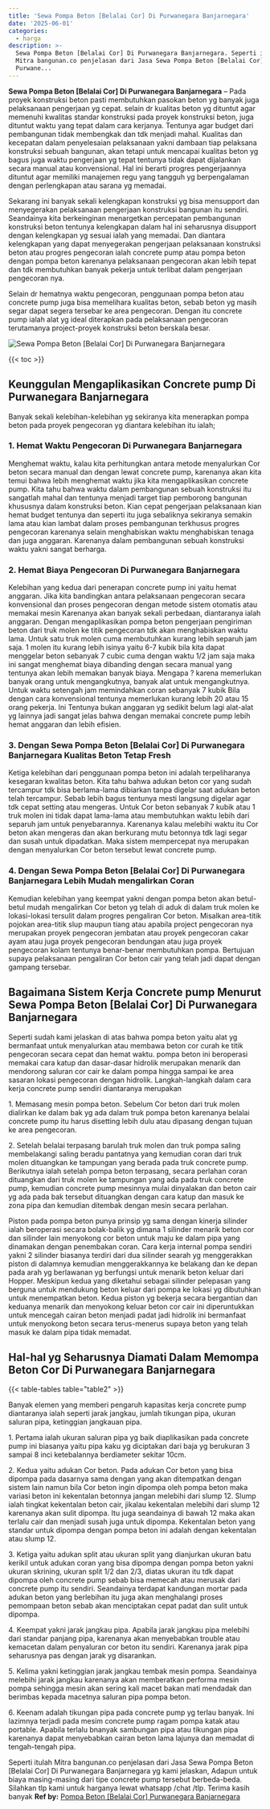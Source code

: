 ```yaml
---
title: 'Sewa Pompa Beton [Belalai Cor] Di Purwanegara Banjarnegara'
date: '2025-06-01'
categories:
  - harga
description: >-
  Sewa Pompa Beton [Belalai Cor] Di Purwanegara Banjarnegara. Seperti itulah
  Mitra bangunan.co penjelasan dari Jasa Sewa Pompa Beton [Belalai Cor] Di
  Purwane...
---
```


**Sewa Pompa Beton \[Belalai Cor\] Di Purwanegara Banjarnegara** – Pada proyek konstruksi beton pasti membutuhkan pasokan beton yg banyak juga pelaksanaan pengerjaan yg cepat. selain dr kualitas beton yg dituntut agar memenuhi kwalitas standar konstruksi pada proyek konstruksi beton, juga dituntut waktu yang tepat dalam cara kerjanya. Tentunya agar budget dari pembangunan tidak membengkak dan tdk menjadi mahal. Kualitas dan kecepatan dalam penyelesaian pelaksanaan yakni dambaan tiap pelaksana konstruksi sebuah bangunan, akan tetapi untuk mencapai kualitas beton yg bagus juga waktu pengerjaan yg tepat tentunya tidak dapat dijalankan secara manual atau konvensional. Hal ini berarti progres pengerjaannya dituntut agar memiliki manajemen regu yang tangguh yg berpengalaman dengan perlengkapan atau sarana yg memadai.

Sekarang ini banyak sekali kelengkapan konstruksi yg bisa mensupport dan menyegerakan pelaksanaan pengerjaan konstruksi bangunan itu sendiri. Seandainya kita berkeinginan menargetkan percepatan pembangunan konstruksi beton tentunya kelengkapan dalam hal ini seharusnya disupport dengan kelengkapan yg sesuai ialah yang memadai. Dan diantara kelengkapan yang dapat menyegerakan pengerjaan pelaksanaan konstruksi beton atau progres pengecoran ialah concrete pump atau pompa beton dengan pompa beton karenanya pelaksanaan pengecoran akan lebih tepat dan tdk membutuhkan banyak pekerja untuk terlibat dalam pengerjaan pengecoran nya.

Selain dr hematnya waktu pengecoran, penggunaan pompa beton atau concrete pump juga bisa memelihara kualitas beton, sebab beton yg masih segar dapat segera tersebar ke area pengecoran. Dengan itu concrete pump ialah alat yg ideal diterapkan pada pelaksanaan pengecoran terutamanya project-proyek konstruksi beton berskala besar.

![Sewa Pompa Beton [Belalai Cor] Di Purwanegara Banjarnegara](/images/sewa-concrete-pump-18.png)

{{< toc >}}

## Keunggulan Mengaplikasikan Concrete pump Di Purwanegara Banjarnegara

Banyak sekali kelebihan-kelebihan yg sekiranya kita menerapkan pompa beton pada proyek pengecoran yg diantara kelebihan itu ialah;

### 1\. Hemat Waktu Pengecoran Di Purwanegara Banjarnegara

Menghemat waktu, kalau kita perhitungkan antara metode menyalurkan Cor beton secara manual dan dengan lewat concrete pump, karenanya akan kita temui bahwa lebih menghemat waktu jika kita mengaplikasikan concrete pump. Kita tahu bahwa waktu dalam pembangunan sebuah konstruksi itu sangatlah mahal dan tentunya menjadi target tiap pemborong bangunan khususnya dalam konstruksi beton. Kian cepat pengerjaan pelaksanaan kian hemat budget tentunya dan seperti itu juga sebaliknya sekiranya semakin lama atau kian lambat dalam proses pembangunan terkhusus progres pengecoran karenanya selain menghabiskan waktu menghabiskan tenaga dan juga anggaran. Karenanya dalam pembangunan sebuah konstruksi waktu yakni sangat berharga.

### 2\. Hemat Biaya Pengecoran Di Purwanegara Banjarnegara

Kelebihan yang kedua dari penerapan concrete pump ini yaitu hemat anggaran. Jika kita bandingkan antara pelaksanaan pengecoran secara konvensional dan proses pengecoran dengan metode sistem otomatis atau memakai mesin Karenanya akan banyak sekali perbedaan, diantaranya ialah anggaran. Dengan mengaplikasikan pompa beton pengerjaan pengiriman beton dari truk molen ke titik pengecoran tdk akan menghabiskan waktu lama. Untuk satu truk molen cuma membutuhkan kurang lebih separuh jam saja. 1 molen itu kurang lebih isinya yaitu 6-7 kubik bila kita dapat menggelar beton sebanyak 7 cubic cuma dengan waktu 1/2 jam saja maka ini sangat menghemat biaya dibanding dengan secara manual yang tentunya akan lebih memakan banyak biaya. Mengapa ? karena memerlukan banyak orang untuk mengangkutnya, banyak alat untuk mengangkutnya. Untuk waktu setengah jam memindahkan coran sebanyak 7 kubik Bila dengan cara konvensional tentunya memerlukan kurang lebih 20 atau 15 orang pekerja. Ini Tentunya bukan anggaran yg sedikit belum lagi alat-alat yg lainnya jadi sangat jelas bahwa dengan memakai concrete pump lebih hemat anggaran dan lebih efisien.

### 3\. Dengan Sewa Pompa Beton \[Belalai Cor\] Di Purwanegara Banjarnegara Kualitas Beton Tetap Fresh

Ketiga kelebihan dari penggunaan pompa beton ini adalah terpeliharanya kesegaran kwalitas beton. Kita tahu bahwa adukan beton cor yang sudah tercampur tdk bisa berlama-lama dibiarkan tanpa digelar saat adukan beton telah tercampur. Sebab lebih bagus tentunya mesti langsung digelar agar tdk cepat setting atau mengeras. Untuk Cor beton sebanyak 7 kubik atau 1 truk molen ini tidak dapat lama-lama atau membutuhkan waktu lebih dari separuh jam untuk penyebarannya. Karenanya kalau melebihi waktu itu Cor beton akan mengeras dan akan berkurang mutu betonnya tdk lagi segar dan susah untuk dipadatkan. Maka sistem mempercepat nya merupakan dengan menyalurkan Cor beton tersebut lewat concrete pump.

### 4\. Dengan Sewa Pompa Beton \[Belalai Cor\] Di Purwanegara Banjarnegara Lebih Mudah mengalirkan Coran

Kemudian kelebihan yang keempat yakni dengan pompa beton akan betul-betul mudah mengalirkan Cor beton yg telah di aduk di dalam truk molen ke lokasi-lokasi tersulit dalam progres pengaliran Cor beton. Misalkan area-titik pojokan area-titik slup maupun tiang atau apabila project pengecoran nya merupakan proyek pengecoran jembatan atau proyek pengecoran cakar ayam atau juga proyek pengecoran bendungan atau juga proyek pengecoran kolam tentunya benar-benar membutuhkan pompa. Bertujuan supaya pelaksanaan pengaliran Cor beton cair yang telah jadi dapat dengan gampang tersebar.

## Bagaimana Sistem Kerja Concrete pump Menurut Sewa Pompa Beton \[Belalai Cor\] Di Purwanegara Banjarnegara

Seperti sudah kami jelaskan di atas bahwa pompa beton yaitu alat yg bermanfaat untuk menyalurkan atau membawa beton cor curah ke titik pengecoran secara cepat dan hemat waktu. pompa beton ini beroperasi memakai cara katup dan dasar-dasar hidrolik merupakan menarik dan mendorong saluran cor cair ke dalam pompa hingga sampai ke area sasaran lokasi pengecoran dengan hidrolik. Langkah-langkah dalam cara kerja concrete pump sendiri diantaranya merupakan

1\. Memasang mesin pompa beton. Sebelum Cor beton dari truk molen dialirkan ke dalam bak yg ada dalam truk pompa beton karenanya belalai concrete pump itu harus disetting lebih dulu atau dipasang dengan tujuan ke area pengecoran.

2\. Setelah belalai terpasang barulah truk molen dan truk pompa saling membelakangi saling beradu pantatnya yang kemudian coran dari truk molen dituangkan ke tampungan yang berada pada truk concrete pump. Berikutnya ialah setelah pompa beton terpasang, secara perlahan coran dituangkan dari truk molen ke tampungan yang ada pada truk concrete pump, kemudian concrete pump mesinnya mulai dinyalakan dan beton cair yg ada pada bak tersebut dituangkan dengan cara katup dan masuk ke zona pipa dan kemudian ditembak dengan mesin secara perlahan.

Piston pada pompa beton punya prinsip yg sama dengan kinerja silinder ialah beroperasi secara bolak-balik yg dimana 1 silinder menarik beton cor dan silinder lain menyokong cor beton untuk maju ke dalam pipa yang dinamakan dengan penembakan coran. Cara kerja internal pompa sendiri yakni 2 silinder biasanya terdiri dari dua silinder searah yg menggerakkan piston di dalamnya kemudian menggerakkannya ke belakang dan ke depan pada arah yg berlawanan yg berfungsi untuk menarik beton keluar dari Hopper. Meskipun kedua yang diketahui sebagai silinder pelepasan yang berguna untuk mendukung beton keluar dari pompa ke lokasi yg dibutuhkan untuk menempatkan beton. Kedua piston yg bekerja secara bergantian dan keduanya menarik dan menyokong keluar beton cor cair ini diperuntukkan untuk mencegah cairan beton menjadi padat jadi hidrolik ini bermanfaat untuk menyokong beton secara terus-menerus supaya beton yang telah masuk ke dalam pipa tidak memadat.

## Hal-hal yg Seharusnya Diamati Dalam Memompa Beton Cor Di Purwanegara Banjarnegara

{{< table-tables table="table2" >}}

Banyak elemen yang memberi pengaruh kapasitas kerja concrete pump diantaranya ialah seperti jarak jangkau, jumlah tikungan pipa, ukuran saluran pipa, ketinggian jangkauan pipa.

1\. Pertama ialah ukuran saluran pipa yg baik diaplikasikan pada concrete pump ini biasanya yaitu pipa kaku yg diciptakan dari baja yg berukuran 3 sampai 8 inci ketebalannya berdiameter sekitar 10cm.

2\. Kedua yaitu adukan Cor beton. Pada adukan Cor beton yang bisa dipompa pada dasarnya sama dengan yang akan ditempatkan dengan sistem lain namun bila Cor beton ingin dipompa oleh pompa beton maka variasi beton ini kekentalan betonnya jangan melebihi dari slump 12. Slump ialah tingkat kekentalan beton cair, jikalau kekentalan melebihi dari slump 12 karenanya akan sulit dipompa. Itu juga seandainya di bawah 12 maka akan terlalu cair dan menjadi susah juga untuk dipompa. Kekentalan beton yang standar untuk dipompa dengan pompa beton ini adalah dengan kekentalan atau slump 12.

3\. Ketiga yaitu adukan split atau ukuran split yang dianjurkan ukuran batu kerikil untuk adukan coran yang bisa dipompa dengan pompa beton yakni ukuran skrining, ukuran split 1/2 dan 2/3, diatas ukuran itu tdk dapat dipompa oleh concrete pump sebab bisa memecah atau merusak dari concrete pump itu sendiri. Seandainya terdapat kandungan mortar pada adukan beton yang berlebihan itu juga akan menghalangi proses pemompaan beton sebab akan menciptakan cepat padat dan sulit untuk dipompa.

4\. Keempat yakni jarak jangkau pipa. Apabila jarak jangkau pipa melebihi dari standar panjang pipa, karenanya akan menyebabkan trouble atau kemacetan dalam penyaluran cor beton itu sendiri. Karenanya jarak pipa seharusnya pas dengan jarak yg disarankan.

5\. Kelima yakni ketinggian jarak jangkau tembak mesin pompa. Seandainya melebihi jarak jangkau karenanya akan memberatkan performa mesin pompa sehingga mesin akan sering kali macet bakan mati mendadak dan berimbas kepada macetnya saluran pipa pompa beton.

6\. Keenam adalah tikungan pipa pada concrete pump yg terlau banyak. Ini lazimnya terjadi pada mesim concrete pump ragam pompa katak atau portable. Apabila terlalu bnanyak sambungan pipa atau tikungan pipa karenanya dapat menyebabkan cairan beton lama lajunya dan memadat di tengah-tengah pipa.

Seperti itulah Mitra bangunan.co penjelasan dari Jasa Sewa Pompa Beton \[Belalai Cor\] Di Purwanegara Banjarnegara yg kami jelaskan, Adapun untuk biaya masing-masing dari tipe concrete pump tersebut berbeda-beda. Silahkan tlp kami untuk harganya lewat whatsapp /chat /tlp. Terima kasih banyak
**Ref by:** [Pompa Beton [Belalai Cor] Purwanegara Banjarnegara](https://id.wikipedia.org/wiki/Pompa)

